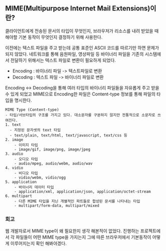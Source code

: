 ## MIME(Multipurpose Internet Mail Extensions)이란?

클라이언트에게 전송된 문서의 타입이 무엇인지, 브라우저가 리소스를 내려 받았을 때 해야할 기본 동작이 무엇인지 결정하기 위해 사용한다.

이전에는 텍스트 파일을 주고 받는데 공통 표준인 ASCII 코드를 따르기만 하면 문제가 되지 않았다. 네트워크를 통해 음원파일, 영상파일 등 바이너리 파일을 기존의 시스템에서 전달하기 위해서는 텍스트 파일로 변환이 필요하게 되었다.



 - Encoding : 바이너리 파일 -> 텍스트파일로 변환
 - Decoding : 텍스트 파일 -> 바이너리 파일로 변환

Encoding <-> Decoding을 통해 여러 타입의 바이너리 파일들을 자유롭게 주고 받을수 있게 되었고 MIME으로 Encoding한 파일은 Content-type 정보를 통해 파일의 타입을 명시한다.

```
MIME Type (Content-type)
- 타입/서브타입의 구조를 가지고 있다. 대소문자를 구분하지 않지만 전통적으로 소문자로 쓰여진다.
1. text
  - 지정된 문자셋의 text 타입
  - text/plain, text/html, text/javascript, text/css 등
2. image
	- 이미지 타입
	- image/gif, image/png, image/jpeg
3. audio
	- 오디오 타입
	- audio/mpeg, audio/webm, audio/wav
4. vidio
	- 비디오 타입
	- vidio/webm, vidio/ogg
5. application
	- 바이너리 데이터 타입
	- application/xml, application/json, application/octet-stream
6. multipart
	- 다른 MIME 타입을 지닌 개별적인 파트들로 합성된 문서를 나타내는 타입
	- multipart/form-data, multipart/mixed
```



### 회고

웹 개발자로서 MIME type이 왜 필요한지 생각 해본적이 없었다. 진행하는 프로젝트에서 각 파일들이 어떤 MIME type을 가지는지 그에 따른 브라우저에서 기본동작이 어떻게 이루어지는지 확인 해봐야겠다.

